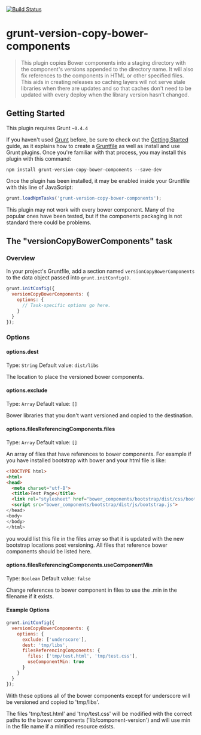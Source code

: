 [![Build Status](https://travis-ci.org/hypexr/grunt-version-copy-bower-components.svg)](https://travis-ci.org/hypexr/grunt-version-copy-bower-components)

# grunt-version-copy-bower-components

> This plugin copies Bower components into a staging directory with the component's versions appended to the directory name.  It will also fix references to the components in HTML or other specified files.  This aids in creating releases so caching layers will not serve stale libraries when there are updates and so that caches don't need to be updated with every deploy when the library version hasn't changed.

## Getting Started
This plugin requires Grunt `~0.4.4`

If you haven't used [Grunt](http://gruntjs.com/) before, be sure to check out the [Getting Started](http://gruntjs.com/getting-started) guide, as it explains how to create a [Gruntfile](http://gruntjs.com/sample-gruntfile) as well as install and use Grunt plugins. Once you're familiar with that process, you may install this plugin with this command:

```shell
npm install grunt-version-copy-bower-components --save-dev
```

Once the plugin has been installed, it may be enabled inside your Gruntfile with this line of JavaScript:

```js
grunt.loadNpmTasks('grunt-version-copy-bower-components');
```

This plugin may not work with every bower component. Many of the popular ones have been tested, but if the components packaging is not standard there could be problems.

## The "versionCopyBowerComponents" task

### Overview
In your project's Gruntfile, add a section named `versionCopyBowerComponents` to the data object passed into `grunt.initConfig()`.

```js
grunt.initConfig({
  versionCopyBowerComponents: {
    options: {
      // Task-specific options go here.
    }
  }
});
```

### Options

#### options.dest
Type: `String`
Default value: `dist/libs`

The location to place the versioned bower components.

#### options.exclude
Type: `Array`
Default value: `[]`

Bower libraries that you don't want versioned and copied to the destination.

#### options.filesReferencingComponents.files
Type: `Array`
Default value: `[]`

An array of files that have references to bower components.  For example if you have installed bootstrap with bower and your html file is like:

```html
<!DOCTYPE html>
<html>
<head>
  <meta charset="utf-8">
  <title>Test Page</title>
  <link rel="stylesheet" href="bower_components/bootstrap/dist/css/bootstrap.css">
  <script src="bower_components/bootstrap/dist/js/bootstrap.js">
</head>
<body>
</body>
</html>
```

you would list this file in the files array so that it is updated with the new bootstrap locations post versioning. All files that reference bower components should be listed here.

#### options.filesReferencingComponents.useComponentMin
Type: `Boolean`
Default value: `false`

Change references to bower component in files to use the .min in the filename if it exists.

#### Example Options

```js
grunt.initConfig({
  versionCopyBowerComponents: {
    options: {
      exclude: ['underscore'],
      dest: 'tmp/libs',
      filesReferencingComponents: {
        files: ['tmp/test.html', 'tmp/test.css'],
        useComponentMin: true
      }
    }
  }
});
```

With these options all of the bower components except for underscore will be versioned and copied to 'tmp/libs'.

The files 'tmp/test.html' and 'tmp/test.css' will be modified with the correct paths to the bower components ('lib/component-version') and will use min in the file name if a minified resource exists.


